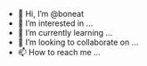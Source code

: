 - 👋 Hi, I’m @boneat
- 👀 I’m interested in ...
- 🌱 I’m currently learning ...
- 💞️ I’m looking to collaborate on ...
- 📫 How to reach me ...

<!---
boneat/boneat is a ✨ special ✨ repository because its `README.md` (this file) appears on your GitHub profile.
You can click the Preview link to take a look at your changes.
--->
